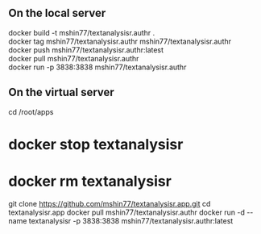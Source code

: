## On the local server
docker build -t mshin77/textanalysisr.authr . \
docker tag  mshin77/textanalysisr.authr  mshin77/textanalysisr.authr \
docker push  mshin77/textanalysisr.authr:latest \
docker pull mshin77/textanalysisr.authr \
docker run -p 3838:3838 mshin77/textanalysisr.authr

## On the virtual server 
cd /root/apps
# docker stop textanalysisr
# docker rm textanalysisr
git clone https://github.com/mshin77/textanalysisr.app.git
cd textanalysisr.app
docker pull mshin77/textanalysisr.authr
docker run -d --name textanalysisr -p 3838:3838 mshin77/textanalysisr.authr:latest
